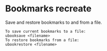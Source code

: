 Bookmarks recreate
==================

Save and restore bookmarks to and from a file.

	To save current bookmarks to a file:
	ubooksave <filename>
	To restore bookmarks from a file:
	ubookrestore <filename> 
